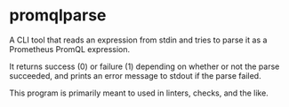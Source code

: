 # promqlparse

A CLI tool that reads an expression from stdin and tries to parse
it as a Prometheus PromQL expression.

It returns success (0) or failure (1) depending on whether or not
the parse succeeded, and prints an error message to stdout if the
parse failed.

This program is primarily meant to used in linters, checks, and
the like.
